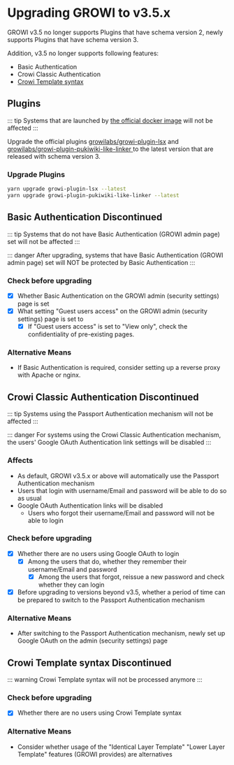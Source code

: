 # Upgrading GROWI to v3.5.x

GROWI v3.5 no longer supports Plugins that have schema version 2, newly supports Plugins that have schema version 3.

Addition, v3.5 no longer supports following features:

- Basic Authentication
- Crowi Classic Authentication
- [Crowi Template syntax](https://medium.com/crowi-book/crowi-v1-5-0-5a62e7c6be90)

## Plugins

::: tip
Systems that are launched by [the official docker image](https://hub.docker.com/r/growilabs/growi/) will not be affected
:::

Upgrade the official plugins [growilabs/growi-plugin-lsx](https://github.com/growilabs/growi-plugin-lsx) and [growilabs/growi-plugin-pukiwiki-like-linker
](https://github.com/growilabs/growi-plugin-pukiwiki-like-linker) to the latest version that are released with schema version 3.

### Upgrade Plugins

```bash
yarn upgrade growi-plugin-lsx --latest
yarn upgrade growi-plugin-pukiwiki-like-linker --latest
```

## Basic Authentication Discontinued

::: tip
Systems that do not have Basic Authentication (GROWI admin page) set will not be affected
:::

::: danger
After upgrading, systems that have Basic Authentication (GROWI admin page) set will NOT be protected by Basic Authentication
:::

### Check before upgrading

- [x] Whether Basic Authentication on the GROWI admin (security settings) page is set
- [x] What setting "Guest users access" on the GROWI admin (security settings) page is set to
  - [x] If "Guest users access" is set to "View only", check the confidentiality of pre-existing pages.

### Alternative Means

- If Basic Authentication is required, consider setting up a reverse proxy with Apache or nginx.

## Crowi Classic Authentication Discontinued

::: tip
Systems using the Passport Authentication mechanism will not be affected
:::

::: danger
For systems using the Crowi Classic Authentication mechanism, the users' Google OAuth Authentication link settings will be disabled
:::

### Affects

- As default, GROWI v3.5.x or above will automatically use the Passport Authentication mechanism
- Users that login with username/Email and password will be able to do so as usual
- Google OAuth Authentication links will be disabled
  - Users who forgot their username/Email and password will not be able to login

### Check before upgrading

- [x] Whether there are no users using Google OAuth to login
  - [x] Among the users that do, whether they remember their username/Email and password
    - [x] Among the users that forgot, reissue a new password and check whether they can login
- [x] Before upgrading to versions beyond v3.5, whether a period of time can be prepared to switch to the Passport Authentication mechanism

### Alternative Means

- After switching to the Passport Authentication mechanism, newly set up Google OAuth on the admin (security settings) page


## Crowi Template syntax Discontinued

::: warning
Crowi Template syntax will not be processed anymore
:::

### Check before upgrading

- [x] Whether there are no users using Crowi Template syntax

### Alternative Means

- Consider whether usage of the "Identical Layer Template" "Lower Layer Template" features (GROWI provides) are alternatives

